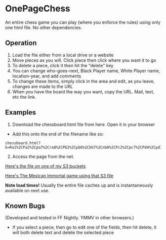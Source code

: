 # OnePageChess
An entire chess game you can play (where you enforce the rules) using only one html file. No other dependencies.

## Operation

1. Load the file either from a local drive or a website
2. Move pieces as you will. Click piece then click where you want it to go
3. To delete a piece, click it then hit the "delete" key
4. You can change who-goes-next, Black Player name, White Player name, location-year, and add comments
5. To change these items, simply click in the area and edit, as you leave, changes are made to the URL
6. When you have the board the way you want, copy the URL. Mail, text, etc the link.

## Examples

1. Download the chessboard.html file from here. Open it in your browser

- Add this onto the end of the filename like so:

```
chessboard.html?b=Ra1%2CPa2%2Cpa7%2Cra8%2CPb2%2Cpb6%2Cbb7%2Cnb8%2CPc2%2Cpc7%2CPd4%2Cpd7%2CKe1%2CBe2%2Cpe6%2CQe7%2CPf2%2CNf6%2Crf8%2Ckg2%2CPg3%2CNg4%2Cpg7%2CRh1%2CPh4&g=w&p=Thomas%2CLasker&l=London%2C+1912%0A&c=White+mates+in+two+moves%0A
```

2. Access the page from the net.

[Here's the file on one of my S3 buckets](http://danielbmarkham.com/chessboard.html)

[Here's The Mexican Immortal game using that S3 file](http://danielbmarkham.com/chessboard.html?b=Pa2%2Cpa7%2Cra8%2CPb4%2Cqb5%2Cbb7%2CPd4%2Cpd6%2CRe1%2CNe3%2Cpe6%2Cre8%2CPf2%2Cpf7%2Cnf8%2CKg1%2CPg2%2CRg3%2CBg5%2Cpg7%2Ckg8%2CPh2%2CQh5%2Cph6&g=w&p=Torre%2CLasker&l=Moscow%2C+1925%0A&c=The+Mexican+Immortal+aka+%22Seventh+Seal%22%0A)

**Note load times!** Usually the entire file caches up and is instantaneously available on next use.

## Known Bugs

(Developed and tested in FF Nightly. YMMV in other browsers.)

- If you select a piece, then go to edit one of the fields, then hit delete, it will both delete text and delete the selected piece

